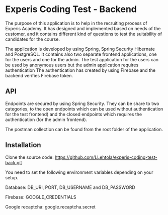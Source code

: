 # Experis Coding Test - Backend

The purpose of this application is to help in the recruiting process of Experis Academy. 
It has designed and implemented based on needs of the customer, and it contains different kind of 
questions to test the suitability of candidates for the course. 

The application is developed by using Spring, Spring Security Hibernate and PostgreSQL. It contains also two separate frontend applications, 
one for the users and one for the admin. The test application for the users can be used by anonymous users but the admin application requires authentication 
The authentication has created by using Firebase and the backend verifies Firebase token. 

## API

Endpoints are secured by using Spring Security. They can be share to two categories, to the open endpoints which can be used without authentication 
for the test frontend) and the closed endpoints which requires the authentication (for the admin frontend). 

The postman collection can be found from the root folder of the application.

## Installation

Clone the source code: https://github.com/LLehtola/experis-coding-test-back.git

You need to set the following environment variables depending on your setup.

Database: 
DB_URI, PORT, DB_USERNAME and DB_PASSWORD

Firebase:
GOOGLE_CREDENTIALS

Google recaptcha:
google.recaptcha.secret


